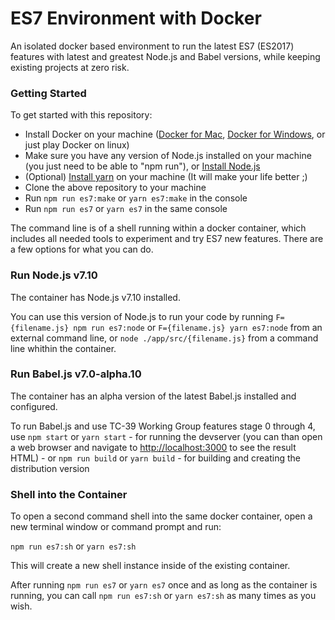 # ES7 Environment with Docker

An isolated docker based environment to run the latest ES7 (ES2017) features with latest and greatest Node.js and Babel versions, while keeping existing projects at zero risk.

### Getting Started

To get started with this repository:

- Install Docker on your machine ([Docker for Mac](https://docs.docker.com/docker-for-mac/), [Docker for Windows](https://docs.docker.com/docker-for-windows/), or just play Docker on linux)
- Make sure you have any version of Node.js installed on your machine (you just need to be able to "npm run"), or [Install Node.js](https://nodejs.org/en/download/package-manager/)
- (Optional) [Install yarn](https://yarnpkg.com/lang/en/docs/install/) on your machine (It will make your life better ;)
- Clone the above repository to your machine
- Run `npm run es7:make` or `yarn es7:make` in the console
- Run `npm run es7` or `yarn es7` in the same console

The command line is of a shell running within a docker container, which includes all needed tools to experiment and try ES7 new features. There are a few options for what you can do.

### Run Node.js v7.10

The container has Node.js v7.10 installed.

You can use this version of Node.js to run your code by running `F={filename.js} npm run es7:node` or `F={filename.js} yarn es7:node` from an external command line, or `node ./app/src/{filename.js}` from a command line whithin the container.

### Run Babel.js v7.0-alpha.10

The container has an alpha version of the latest Babel.js installed and configured.

To run Babel.js and use TC-39 Working Group features stage 0 through 4, use `npm start` or `yarn start` - for running the devserver (you can than open a web browser and navigate to [http://localhost:3000](http://localhost:3000) to see the result HTML) - or `npm run build` or `yarn build` - for building and creating the distribution version

### Shell into the Container

To open a second command shell into the same docker container, open a new terminal window or command prompt and run:

`npm run es7:sh` or `yarn es7:sh`

This will create a new shell instance inside of the existing container.

After running `npm run es7` or `yarn es7` once and as long as the container is running, you can call `npm run es7:sh` or `yarn es7:sh` as many times as you wish.
